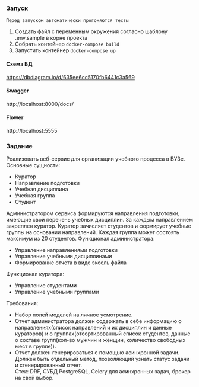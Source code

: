 ### Запуск

`Перед запуском автоматически прогоняются тесты`

1. Создать файл с переменным окружения согласно шаблону .env.sample в корне проекта
2. Собрать контейнер `docker-compose build`
3. Запустить контейнер `docker-compose up`

#### Схема БД
https://dbdiagram.io/d/635ee6cc5170fb6441c3a569

#### Swagger
http://localhost:8000/docs/

#### Flower
http://localhost:5555

### Задание
Реализовать веб-сервис для организации учебного процесса в ВУЗе.  
Основные сущности:
- Куратор
- Направление подготовки
- Учебная дисциплина
- Учебная группа
- Студент

Администратором сервиса формируются направления подготовки, имеющие
свой перечень учебных дисциплин. За каждым направлением закреплен куратор.
Куратор зачисляет студентов и формирует учебные группы на основании
направлений. Каждая группа может состоять максимум из 20 студентов.
Функционал администратора:
- Управление направлениями подготовки
- Управление учебными дисциплинами
- Формирование отчета в виде эксель файла

Функционал куратора:

- Управление студентами
- Управление учебными группами

Требования:
- Набор полей моделей на личное усмотрение.
- Отчет администратора должен содержать в себе информацию о
направлениях(список направлений и их дисциплин и данные кураторов) и о
группах(отсортированный список студентов, данные о составе групп(кол-во
мужчин и женщин, количество свободных мест в группе)).
- Отчет должен генерироваться с помощью асинхронной задачи. Должен быть
отдельный метод, позволяющий узнать статус задачи и сгенерированный
отчет.  
Стек: DRF, СУБД PostgreSQL, Celery для асинхронных задач, брокер на свой
выбор.